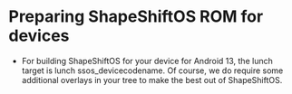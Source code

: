 # Preparing ShapeShiftOS ROM for devices
- For building ShapeShiftOS for your device for Android 13, the lunch target is lunch ssos_devicecodename. Of course, we do require some additional overlays in your tree to make the best out of ShapeShiftOS. 
